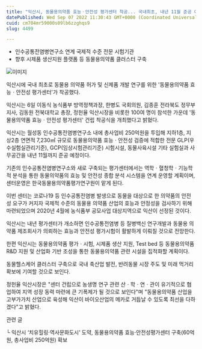 ```yaml
---
title: "익산시, 동물용의약품 효능ㆍ안전성 평가센터 착공... 국내최초, 내년 11월 준공 예정"
datePublished: Wed Sep 07 2022 11:30:43 GMT+0000 (Coordinated Universal Time)
cuid: cm704mr59000s09lb6zzghqs9
slug: 4499

---
```



- 인수공통전염병연구소 연계 국제적 수준 전문 시험기관
- 향후 시제품 생산지원 플랫폼 등 동물용의약품 클러스터 구축

![이미지](https://cdn.hashnode.com/res/hashnode/image/upload/v1739256864878/344d9062-ba54-4cdb-a808-08780839d34f.jpeg)

익산시에 국내 최초로 동물용 의약품 허가 및 신제품 개발 연구를 위한 '동물용의약품 효능ㆍ안전성 평가센터'가 착공했다.

익산시는 6일 이동식 농식품부 방역정책과장, 한병도 국회의원, 김종훈 전라북도 정무부지사, 김동원 전북대학교 총장, 정헌율 익산시장을 비롯한 100여 명이 참석한 가운데 '동물용의약품 효능ㆍ안전성 평가센터' 건립 착공식을 개최했다고 밝혔다.

익산시는 월성동 인수공통전염병연구소 내에 총사업비 250억원을 투입해 지하1층, 지상2층 연면적 7,230㎡ 규모로 동물용의약품 효능ㆍ안전성 검증에 적합한 전문 GLP(우수실험실관리기준), GCP(임상시험관리기준) 시험시설, 동물사육시설 기타 실험실과 사무공간을 내년 11월까지 준공 예정이다.

기존의 인수공통전염병연구소와 새로 구축되는 평가센터에서는 역학ㆍ혈청학ㆍ기능학적 분석을 통한 동물의약품의 효능 및 안전성 종합 분석 시스템을 연계 운영할 계획이며, 센터운영은 한국동물용의약품평가연구원이 맡게 된다.

이번 센터는 코로나19 등 인수공통전염병 발생으로 동물을 대상으로 한 의약품의 안전성 요구가 커지자 국제적 수준의 동물용 의약품 산업의 효능과 안정성을 검사하기 위해 마련되었으며 2020년 4월에 농식품부 공모사업 대상지역으로 익산이 선정된 것이다.

익산시는 내년 평가센터가 개소하면 인수공통전염병 등 질병백신 연구개발과 동물용 의약품 제조회사가 의뢰하는 효능과 안전성 평가시험이 활발하게 이뤄질 것으로 전망한다.

한편 익산시는 동물용의약품 평가ㆍ시험, 시제품 생산 지원, Test bed 등 동물용의약품 R&D 지원 및 산업화 기반 조성을 통한 동물용의약품 관련 시설을 집적화할 계획이다.

동물헬스케어 클러스터 구축으로 국내 축산업 발전, 반려동물 시장 주도 및 미래 먹거리 확보에 기여할 것으로 보인다.

정헌율 익산시장은 "센터 건립으로 농생명 연구 관련 산ㆍ학ㆍ연ㆍ관이 유기적으로 협업하여 지역 성장 동력 마련에 큰 기폭제가 될 것으로 보인다"며 "동물용의약품 산업을 고부가가치 산업으로 육성해 익산이 바이오산업의 메카로 거듭날 수 있도록 최선을 다하겠다"고 밝혔다.

관련 글

└ 익산시 ‘치유힐링·역사문화도시’ 도약, 동물용의약품 효능·안전성평가센터 구축(60억원, 총사업비 250억원) 확보